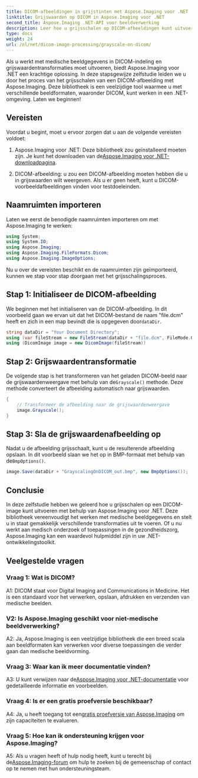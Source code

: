 ```yaml
---
title: DICOM-afbeeldingen in grijstinten met Aspose.Imaging voor .NET
linktitle: Grijswaarden op DICOM in Aspose.Imaging voor .NET
second_title: Aspose.Imaging .NET-API voor beeldverwerking
description: Leer hoe u grijsschalen op DICOM-afbeeldingen kunt uitvoeren met Aspose.Imaging voor .NET, een krachtige beeldverwerkingsbibliotheek.
type: docs
weight: 24
url: /nl/net/dicom-image-processing/grayscale-on-dicom/
---
```

Als u werkt met medische beeldgegevens in DICOM-indeling en grijswaardentransformaties moet uitvoeren, biedt Aspose.Imaging voor .NET een krachtige oplossing. In deze stapsgewijze zelfstudie leiden we u door het proces van het grijsschalen van een DICOM-afbeelding met Aspose.Imaging. Deze bibliotheek is een veelzijdige tool waarmee u met verschillende beeldformaten, waaronder DICOM, kunt werken in een .NET-omgeving. Laten we beginnen!

## Vereisten

Voordat u begint, moet u ervoor zorgen dat u aan de volgende vereisten voldoet:

1.  Aspose.Imaging voor .NET: Deze bibliotheek zou geïnstalleerd moeten zijn. Je kunt het downloaden van de[Aspose.Imaging voor .NET-downloadpagina](https://releases.aspose.com/imaging/net/).

2. DICOM-afbeelding: u zou een DICOM-afbeelding moeten hebben die u in grijswaarden wilt weergeven. Als u er geen heeft, kunt u DICOM-voorbeeldafbeeldingen vinden voor testdoeleinden.

## Naamruimten importeren

Laten we eerst de benodigde naamruimten importeren om met Aspose.Imaging te werken:

```csharp
using System;
using System.IO;
using Aspose.Imaging;
using Aspose.Imaging.FileFormats.Dicom;
using Aspose.Imaging.ImageOptions;
```

Nu u over de vereisten beschikt en de naamruimten zijn geïmporteerd, kunnen we stap voor stap doorgaan met het grijsschalingsproces.

## Stap 1: Initialiseer de DICOM-afbeelding

 We beginnen met het initialiseren van de DICOM-afbeelding. In dit voorbeeld gaan we ervan uit dat het DICOM-bestand de naam "file.dcm" heeft en zich in een map bevindt die is opgegeven door`dataDir`.

```csharp
string dataDir = "Your Document Directory";
using (var fileStream = new FileStream(dataDir + "file.dcm", FileMode.Open, FileAccess.Read))
using (DicomImage image = new DicomImage(fileStream))
```

## Stap 2: Grijswaardentransformatie

 De volgende stap is het transformeren van het geladen DICOM-beeld naar de grijswaardenweergave met behulp van de`Grayscale()` methode. Deze methode converteert de afbeelding automatisch naar grijswaarden.

```csharp
{
    // Transformeer de afbeelding naar de grijswaardenweergave
    image.Grayscale();
}
```

## Stap 3: Sla de grijswaardenafbeelding op

 Nadat u de afbeelding grijsschaalt, kunt u de resulterende afbeelding opslaan. In dit voorbeeld slaan we het op in BMP-formaat met behulp van de`BmpOptions()`.

```csharp
image.Save(dataDir + "GrayscalingOnDICOM_out.bmp", new BmpOptions());
```

## Conclusie

In deze zelfstudie hebben we geleerd hoe u grijsschalen op een DICOM-image kunt uitvoeren met behulp van Aspose.Imaging voor .NET. Deze bibliotheek vereenvoudigt het werken met medische beeldgegevens en stelt u in staat gemakkelijk verschillende transformaties uit te voeren. Of u nu werkt aan medisch onderzoek of toepassingen in de gezondheidszorg, Aspose.Imaging kan een waardevol hulpmiddel zijn in uw .NET-ontwikkelingstoolkit.

## Veelgestelde vragen

### Vraag 1: Wat is DICOM?

A1: DICOM staat voor Digital Imaging and Communications in Medicine. Het is een standaard voor het verwerken, opslaan, afdrukken en verzenden van medische beelden.

### V2: Is Aspose.Imaging geschikt voor niet-medische beeldverwerking?

A2: Ja, Aspose.Imaging is een veelzijdige bibliotheek die een breed scala aan beeldformaten kan verwerken voor diverse toepassingen die verder gaan dan medische beeldvorming.

### Vraag 3: Waar kan ik meer documentatie vinden?

 A3: U kunt verwijzen naar de[Aspose.Imaging voor .NET-documentatie](https://reference.aspose.com/imaging/net/) voor gedetailleerde informatie en voorbeelden.

### Vraag 4: Is er een gratis proefversie beschikbaar?

 A4: Ja, u heeft toegang tot een[gratis proefversie van Aspose.Imaging](https://releases.aspose.com/) om zijn capaciteiten te evalueren.

### Vraag 5: Hoe kan ik ondersteuning krijgen voor Aspose.Imaging?

 A5: Als u vragen heeft of hulp nodig heeft, kunt u terecht bij de[Aspose.Imaging-forum](https://forum.aspose.com/) om hulp te zoeken bij de gemeenschap of contact op te nemen met hun ondersteuningsteam.